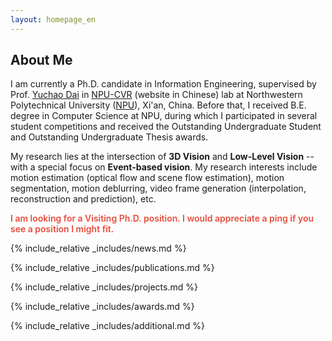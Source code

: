 ```yaml
---
layout: homepage_en
---
```


## About Me

I am currently a Ph.D. candidate in Information Engineering, supervised by Prof. [Yuchao Dai](https://scholar.google.com/citations?user=fddAbqsAAAAJ&view_op=list_works&sortby=pubdate) in [NPU-CVR](http://npu-cvr.cn/) (website in Chinese) lab at Northwestern Polytechnical University ([NPU](http://en.nwpu.edu.cn/)), Xi'an, China. 
Before that, I received B.E. degree in Computer Science at NPU, during which I participated in several student competitions and received the Outstanding Undergraduate Student and Outstanding Undergraduate Thesis awards. 

My research lies at the intersection of **3D Vision** and **Low-Level Vision** -- with a special focus on **Event-based vision**. My research interests include motion estimation (optical flow and scene flow estimation), motion segmentation, motion deblurring, video frame generation (interpolation, reconstruction and prediction), etc. 


<strong style="color:#e74d3c; font-weight:600">I am looking for a Visiting Ph.D. position. I would appreciate a ping if you see a position I might fit. </strong>

{% include_relative _includes/news.md %}

{% include_relative _includes/publications.md %}

{% include_relative _includes/projects.md %}

{% include_relative _includes/awards.md %}

{% include_relative _includes/additional.md %}

<!-- 
## Contact
**Address:** [xxx](https://www.google.com/maps/place/xxx)
<br>
**Office Location:** xxx &nbsp;&nbsp;&nbsp;&nbsp;&nbsp;&nbsp; **Phone:** xx xxx 
-->
